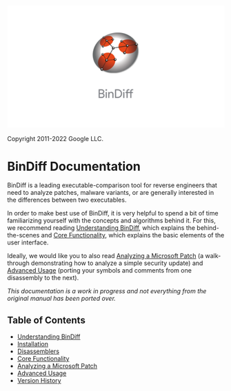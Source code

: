 ![BinDiff Logo](images/bindiff-lockup-vertical.png)

Copyright 2011-2022 Google LLC.

# BinDiff Documentation

BinDiff is a leading executable-comparison tool for reverse engineers that need
to analyze patches, malware variants, or are generally interested in the
differences between two executables.

In order to make best use of BinDiff, it is very helpful to spend a bit of time
familiarizing yourself with the concepts and algorithms behind it. For this, we
recommend reading [Understanding BinDiff](concepts.md), which explains the
behind-the-scenes and
[Core Functionality](https://www.zynamics.com/bindiff/manual/#chapCoreFunc),
which explains the basic elements of the user interface.

Ideally, we would like you to also read
[Analyzing a Microsoft Patch](https://www.zynamics.com/bindiff/manual/#chapWalkthrough)
(a walk-through demonstrating how to analyze a simple security update) and
[Advanced Usage](https://www.zynamics.com/bindiff/manual/#N20AB6)
(porting your symbols and comments from one disassembly to the next).

*This documentation is a work in progress and not everything from the original
manual has been ported over.*

## Table of Contents

- [Understanding BinDiff](concepts.md)
- [Installation](https://www.zynamics.com/bindiff/manual/#N201AE)
- [Disassemblers](disassemblers.md)
- [Core Functionality](https://www.zynamics.com/bindiff/manual/#chapCoreFunc)
- [Analyzing a Microsoft Patch](https://www.zynamics.com/bindiff/manual/#chapWalkthrough)
- [Advanced Usage](https://www.zynamics.com/bindiff/manual/#N20AB6)
- [Version History](version-history.md)